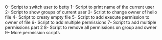 0- Script to switch user to betty
1- Script to print name of the current user
2- Script to show groups of current user
3- Script to change owner of hello file
4- Script to creaty empty file
5- Script to add execute permission to owner of file
6- Script to add multiple permissions
7- Script to add multiple permissions part 2
8- Script to remove all permissions on group and owner
9- More permission scripts
